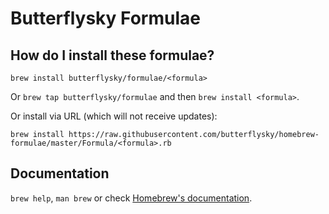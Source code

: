 # Butterflysky Formulae

## How do I install these formulae?
`brew install butterflysky/formulae/<formula>`

Or `brew tap butterflysky/formulae` and then `brew install <formula>`.

Or install via URL (which will not receive updates):

```
brew install https://raw.githubusercontent.com/butterflysky/homebrew-formulae/master/Formula/<formula>.rb
```

## Documentation
`brew help`, `man brew` or check [Homebrew's documentation](https://docs.brew.sh).
